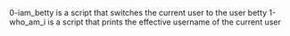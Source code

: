 0-iam_betty is a script that switches the current user to the user betty
1-who_am_i is a script that prints the effective username of the current user
